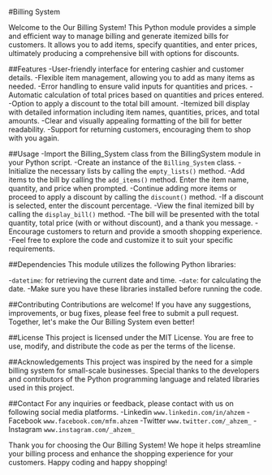 #Billing System

Welcome to the Our Billing System! This Python module provides a simple and efficient way to manage billing and generate itemized bills for customers. It allows you to add items, specify quantities, and enter prices, ultimately producing a comprehensive bill with options for discounts.

##Features
-User-friendly interface for entering cashier and customer details.
-Flexible item management, allowing you to add as many items as needed.
-Error handling to ensure valid inputs for quantities and prices.
-Automatic calculation of total prices based on quantities and prices entered.
-Option to apply a discount to the total bill amount.
-Itemized bill display with detailed information including item names, quantities, prices, and total amounts.
-Clear and visually appealing formatting of the bill for better readability.
-Support for returning customers, encouraging them to shop with you again.

##Usage
-Import the Billing_System class from the BillingSystem module in your Python script.
-Create an instance of the `Billing_System` class.
-Initialize the necessary lists by calling the `empty_lists()` method.
-Add items to the bill by calling the `add_items()` method. Enter the item name, quantity, and price when prompted.
-Continue adding more items or proceed to apply a discount by calling the `discount()` method.
-If a discount is selected, enter the discount percentage.
-View the final itemized bill by calling the `display_bill()` method.
-The bill will be presented with the total quantity, total price (with or without discount), and a thank you message.
-Encourage customers to return and provide a smooth shopping experience.
-Feel free to explore the code and customize it to suit your specific requirements.

##Dependencies
This module utilizes the following Python libraries:

-`datetime`: for retrieving the current date and time.
-`date`: for calculating the date.
-Make sure you have these libraries installed before running the code.

##Contributing
Contributions are welcome! If you have any suggestions, improvements, or bug fixes, please feel free to submit a pull request. Together, let's make the Our Billing System even better!

##License
This project is licensed under the MIT License. You are free to use, modify, and distribute the code as per the terms of the license.

##Acknowledgements
This project was inspired by the need for a simple billing system for small-scale businesses.
Special thanks to the developers and contributors of the Python programming language and related libraries used in this project.

##Contact
For any inquiries or feedback, please contact with us on following social media platforms.
-Linkedin `www.linkedin.com/in/ahzem`
-Facebook `www.facebook.com/mfm.ahzem`
-Twitter `www.twitter.com/_ahzem_`
-Instagram `www.instagram.com/_ahzem_`

Thank you for choosing the Our Billing System! We hope it helps streamline your billing process and enhance the shopping experience for your customers. Happy coding and happy shopping!
